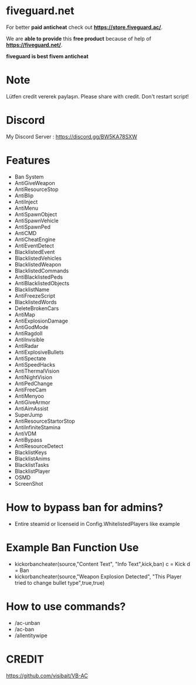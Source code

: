 # fiveguard.net
For better **paid anticheat** check out **https://store.fiveguard.ac/**.

We are **able to provide** this **free product** because of help of **https://fiveguard.net/**.

**fiveguard is best fivem anticheat**

# Note
Lütfen credit vererek paylaşın.
Please share with credit.
Don't restart script!

# Discord
My Discord Server : https://discord.gg/BW5KA78SXW

# Features
+ Ban System
+ AntiGiveWeapon
+ AntiResourceStop 
+ AntiBlip 
+ AntiInject 
+ AntiMenu
+ AntiSpawnObject
+ AntiSpawnVehicle
+ AntiSpawnPed 
+ AntiCMD 
+ AntiCheatEngine 
+ AntiEventDetect
+ BlacklistedEvent
+ BlacklistedVehicles
+ BlacklistedWeapon
+ BlacklistedCommands
+ AntiBlacklistedPeds
+ AntiBlacklistedObjects
+ BlacklistName
+ AntiFreezeScript
+ BlacklistedWords
+ DeleteBrokenCars
+ AntiMap
+ AntiExplosionDamage
+ AntiGodMode
+ AntiRagdoll
+ AntiInvisible
+ AntiRadar
+ AntiExplosiveBullets
+ AntiSpectate
+ AntiSpeedHacks
+ AntiThermalVision
+ AntiNightVision
+ AntiPedChange
+ AntiFreeCam
+ AntiMenyoo
+ AntiGiveArmor
+ AntiAimAssist
+ SuperJump
+ AntiResourceStartorStop
+ AntiInfiniteStamina
+ AntiVDM
+ AntiBypass
+ AntiResourceDetect
+ BlacklistKeys
+ BlacklistAnims
+ BlacklistTasks
+ BlacklistPlayer
+ OSMD
+ ScreenShot

# How to bypass ban for admins?

+ Entire steamid or licenseid in Config.WhitelistedPlayers like example

# Example Ban Function Use

+ kickorbancheater(source,"Content Text", "Info Text",kick,ban) c = Kick d = Ban
+ kickorbancheater(source,"Weapon Explosion Detected", "This Player tried to change bullet type",true,true)

# How to use commands?
+ /ac-unban <banid>
+ /ac-ban <id> <reason>
+ /allentitywipe

# CREDIT

https://github.com/visibait/VB-AC
